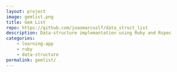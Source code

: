 ```yaml
---
layout: project
image: gemlist.png
title: Gem List
repo: https://github.com/joaomarcuslf/data_struct_list
description: Data-structure implemantation using Ruby and Rspec
categories:
    - learning-app
    - ruby
    - data-structure
permalink: gemlist/
---
```


